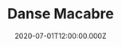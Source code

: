 ---
title: Danse Macabre
status: Published
date: 2020-07-01T12:00:00.000Z
text: |-
  Šest milionů srdcí vyletělo komínem\
  svoje malé lži si lásko dnes prominem\
  budeme tančit s venkovany na návsi vesnice\
  budeme se smát\
  mám tě rád

  Láska je nenávist a nenávist je láska\
  jedeme na veselku kočí bičem práská\
  v červené sametové halence\
  podobáš se Evě i Marii\
  dneska mě zabijí

  Mé děti pochopily hledí na mě úkosem\
  třetí oko je prázdný prostor nad nosem\
  pánbůh se klidně opil levným balkánským likérem\
  a teď vyspává\
  jinak to smysl nedává
---
